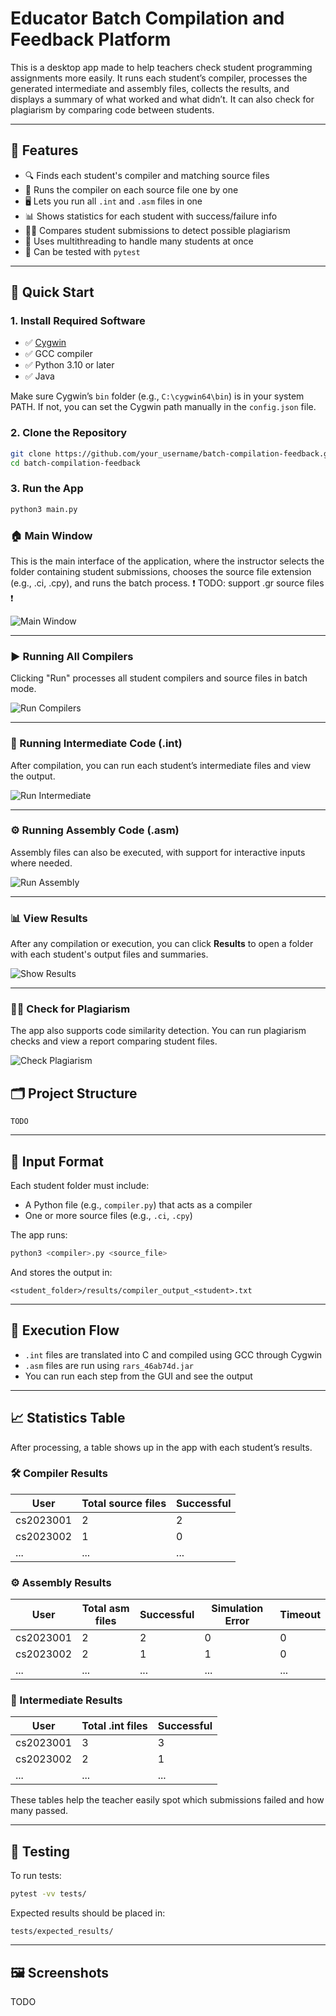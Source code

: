 # Educator Batch Compilation and Feedback Platform

This is a desktop app made to help teachers check student programming assignments more easily. It runs each student’s compiler, processes the generated intermediate and assembly files, collects the results, and displays a summary of what worked and what didn’t. It can also check for plagiarism by comparing code between students.


---

## 🧩 Features

- 🔍 Finds each student's compiler and matching source files
- 🧪 Runs the compiler on each source file one by one
- 🖥️ Lets you run all `.int` and `.asm` files in one
- 📊 Shows statistics for each student with success/failure info
- 🕵️‍♂️ Compares student submissions to detect possible plagiarism
- 🧵 Uses multithreading to handle many students at once
- 🧪 Can be tested with `pytest`

---

## 🚀 Quick Start

### 1. Install Required Software

- ✅ [Cygwin](https://www.cygwin.com/)
- ✅ GCC compiler
- ✅ Python 3.10 or later
- ✅ Java 

Make sure Cygwin’s `bin` folder (e.g., `C:\cygwin64\bin`) is in your system PATH. If not, you can set the Cygwin path manually in the `config.json` file.

### 2. Clone the Repository

```bash
git clone https://github.com/your_username/batch-compilation-feedback.git
cd batch-compilation-feedback
```

### 3. Run the App

```bash
python3 main.py
```



### 🏠 Main Window

This is the main interface of the application, where the instructor selects the folder containing student submissions, chooses the source file extension (e.g., .ci, .cpy), and runs the batch process. :exclamation: TODO: support .gr source files :exclamation:

![Main Window](docs/base.png)

---

### ▶️ Running All Compilers

Clicking "Run" processes all student compilers and source files in batch mode.

![Run Compilers](docs/run_compilers.png)

---

### 🧪 Running Intermediate Code (.int)

After compilation, you can run each student’s intermediate files and view the output.

![Run Intermediate](docs/run_int.png)

---

### ⚙️ Running Assembly Code (.asm)

Assembly files can also be executed, with support for interactive inputs where needed.

![Run Assembly](docs/run_asm.png)

---

### 📊 View Results

After any compilation or execution, you can click **Results** to open a folder with each student's output files and summaries.

![Show Results](docs/show_results.png)

---

### 🕵️‍♀️ Check for Plagiarism

The app also supports code similarity detection. You can run plagiarism checks and view a report comparing student files.

![Check Plagiarism](docs/check_plagiarism.png)

## 🗂️ Project Structure

```
TODO
```

---

## 📁 Input Format

Each student folder must include:
- A Python file (e.g., `compiler.py`) that acts as a compiler
- One or more source files (e.g., `.ci`, `.cpy`) 

The app runs:

```bash
python3 <compiler>.py <source_file>
```

And stores the output in:

```
<student_folder>/results/compiler_output_<student>.txt
```

---

## 🧠 Execution Flow

- `.int` files are translated into C and compiled using GCC through Cygwin
- `.asm` files are run using `rars_46ab74d.jar`
- You can run each step from the GUI and see the output

---

## 📈 Statistics Table

After processing, a table shows up in the app with each student’s results.

### 🛠️ Compiler Results

| User       | Total source files | Successful |
|------------|--------------------|------------|
| cs2023001  | 2                  | 2          |
| cs2023002  | 1                  | 0          |
| ...        | ...                | ...        |

### ⚙️ Assembly Results

| User       | Total asm files | Successful | Simulation Error | Timeout |
|------------|-----------------|------------|------------------|---------|
| cs2023001  | 2               | 2          | 0                | 0       |
| cs2023002  | 2               | 1          | 1                | 0       |
| ...        | ...             | ...        | ...              | ...     |

### 🧪 Intermediate Results

| User       | Total .int files | Successful |
|------------|------------------|------------|
| cs2023001  | 3                | 3          |
| cs2023002  | 2                | 1          |
| ...        | ...              | ...        |

These tables help the teacher easily spot which submissions failed and how many passed.

---

## 🧪 Testing

To run tests:

```bash
pytest -vv tests/
```

Expected results should be placed in:

```
tests/expected_results/
```

---

## 🖼️ Screenshots

TODO
